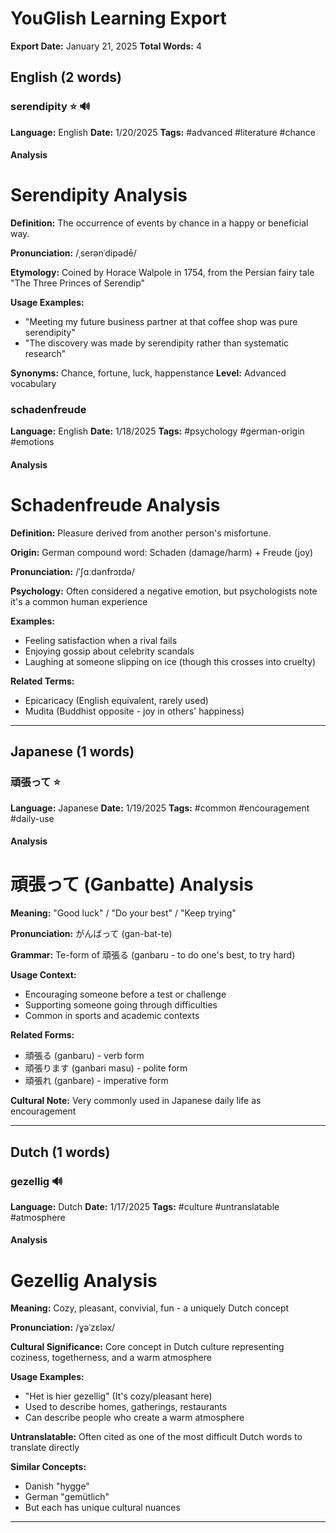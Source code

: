 # YouGlish Learning Export

**Export Date:** January 21, 2025
**Total Words:** 4

## English (2 words)

### serendipity ⭐ 🔊

**Language:** English
**Date:** 1/20/2025
**Tags:** #advanced #literature #chance

#### Analysis

# Serendipity Analysis

**Definition:** The occurrence of events by chance in a happy or beneficial way.

**Pronunciation:** /ˌserənˈdipədē/

**Etymology:** Coined by Horace Walpole in 1754, from the Persian fairy tale "The Three Princes of Serendip"

**Usage Examples:**
- "Meeting my future business partner at that coffee shop was pure serendipity"
- "The discovery was made by serendipity rather than systematic research"

**Synonyms:** Chance, fortune, luck, happenstance
**Level:** Advanced vocabulary


### schadenfreude

**Language:** English
**Date:** 1/18/2025
**Tags:** #psychology #german-origin #emotions

#### Analysis

# Schadenfreude Analysis

**Definition:** Pleasure derived from another person's misfortune.

**Origin:** German compound word: Schaden (damage/harm) + Freude (joy)

**Pronunciation:** /ˈʃɑːdənfrɔɪdə/

**Psychology:** Often considered a negative emotion, but psychologists note it's a common human experience

**Examples:**
- Feeling satisfaction when a rival fails
- Enjoying gossip about celebrity scandals
- Laughing at someone slipping on ice (though this crosses into cruelty)

**Related Terms:**
- Epicaricacy (English equivalent, rarely used)
- Mudita (Buddhist opposite - joy in others' happiness)


---

## Japanese (1 words)

### 頑張って ⭐

**Language:** Japanese
**Date:** 1/19/2025
**Tags:** #common #encouragement #daily-use

#### Analysis

# 頑張って (Ganbatte) Analysis

**Meaning:** "Good luck" / "Do your best" / "Keep trying"

**Pronunciation:** がんばって (gan-bat-te)

**Grammar:** Te-form of 頑張る (ganbaru - to do one's best, to try hard)

**Usage Context:**
- Encouraging someone before a test or challenge
- Supporting someone going through difficulties
- Common in sports and academic contexts

**Related Forms:**
- 頑張る (ganbaru) - verb form
- 頑張ります (ganbari masu) - polite form
- 頑張れ (ganbare) - imperative form

**Cultural Note:** Very commonly used in Japanese daily life as encouragement


---

## Dutch (1 words)

### gezellig 🔊

**Language:** Dutch
**Date:** 1/17/2025
**Tags:** #culture #untranslatable #atmosphere

#### Analysis

# Gezellig Analysis

**Meaning:** Cozy, pleasant, convivial, fun - a uniquely Dutch concept

**Pronunciation:** /ɣəˈzɛləx/

**Cultural Significance:** 
Core concept in Dutch culture representing coziness, togetherness, and a warm atmosphere

**Usage Examples:**
- "Het is hier gezellig" (It's cozy/pleasant here)
- Used to describe homes, gatherings, restaurants
- Can describe people who create a warm atmosphere

**Untranslatable:** 
Often cited as one of the most difficult Dutch words to translate directly

**Similar Concepts:**
- Danish "hygge"
- German "gemütlich"
- But each has unique cultural nuances


---